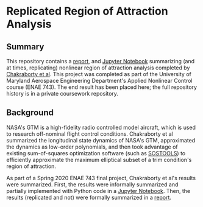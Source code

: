 # Replicated Region of Attraction Analysis

## Summary
This repository contains a [report](/Report/Carpinelli_ROA_Estimation.pdf), and [Jupyter Notebook](/Code/Carpinelli%20-%20ROA%20Estimation.pdf) summarizing (and at times, replicating) nonlinear region of attraction analysis completed by [Chakraborty et al](https://www.sciencedirect.com/science/article/abs/pii/S0967066110002595). This project was completed as part of the University of Maryland Aerospace Engineering Department's Applied Nonlinear Control course (ENAE 743). The end result has been placed here; the full repository history is in a private coursework repository.

## Background
NASA's GTM is a high-fidelity radio controlled model aircraft, which is used to research off-nominal flight control conditions. Chakraborty et al summarized the longitudinal state dynamics of NASA's GTM, approximated the dynamics as low-order polynomials, and then took advantage of existing sum-of-squares optimization software (such as [SOSTOOLS](https://www.cds.caltech.edu/sostools/)) to efficiently approximate the maximum elliptical subset of a trim condition's region of attraction.

As part of a Spring 2020 ENAE 743 final project, Chakraborty et al's results were summarized. First, the results were informally summarized and partially implemented with Python code in a [Jupyter Notebook](/Code/Carpinelli%20-%20ROA%20Estimation.pdf). Then, the results (replicated and not) were formally summarized in a [report](/Report/Carpinelli_ROA_Estimation.pdf).
